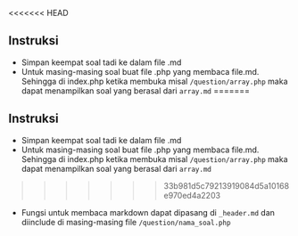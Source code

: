 <<<<<<< HEAD
## Instruksi

- Simpan keempat soal tadi ke dalam file .md
- Untuk masing-masing soal buat file .php yang membaca file.md. 
Sehingga di index.php ketika membuka misal `/question/array.php` maka dapat menampilkan soal yang berasal dari `array.md`
=======
## Instruksi

- Simpan keempat soal tadi ke dalam file .md
- Untuk masing-masing soal buat file .php yang membaca file.md. 
Sehingga di index.php ketika membuka misal `/question/array.php` maka dapat menampilkan soal yang berasal dari `array.md`
>>>>>>> 33b981d5c79213919084d5a10168e970ed4a2203
- Fungsi untuk membaca markdown dapat dipasang di `_header.md` dan diinclude di masing-masing file `/question/nama_soal.php`
